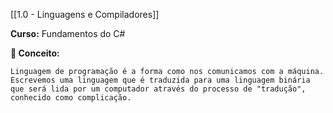 
[[1.0 - Linguagens e Compiladores]]

**Curso:** Fundamentos do C#  

**📖 Conceito:**

```
Linguagem de programação é a forma como nos comunicamos com a máquina.
Escrevemos uma linguagem que é traduzida para uma linguagem binária que será lida por um computador através do processo de "tradução", conhecido como complicação.
```

